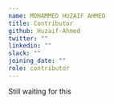 ```yaml
---
name: MOHAMMED HUZAIF AHMED
title: Contributor
github: Huzaif-Ahmed
twitter: ""
linkedin: ""
slack: ""
joining_date: ""
role: contributor
---
```


Still waiting for this
